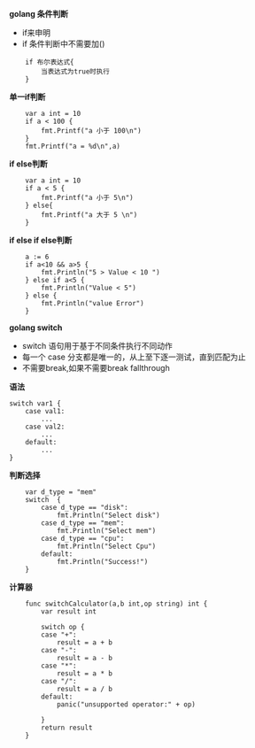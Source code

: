 
**golang 条件判断**

- if来申明
- if 条件判断中不需要加()

```
    if 布尔表达式{
        当表达式为true时执行
    }
```

**单一if判断**


```
    var a int = 10
	if a < 100 {
		fmt.Printf("a 小于 100\n")
	}
	fmt.Printf("a = %d\n",a)
```

**if else判断**

```
    var a int = 10
    if a < 5 {
    	fmt.Printf("a 小于 5\n")
    } else{
    	fmt.Printf("a 大于 5 \n")
    }
```

**if else if  else判断**
```
    a := 6
	if a<10 && a>5 {
		fmt.Println("5 > Value < 10 ")
	} else if a<5 {
		fmt.Println("Value < 5")
	} else {
		fmt.Println("value Error")
	}
```

**golang switch**

- switch 语句用于基于不同条件执行不同动作
- 每一个 case 分支都是唯一的，从上至下逐一测试，直到匹配为止
- 不需要break,如果不需要break fallthrough

**语法**

```
switch var1 {
    case val1:
        ...
    case val2:
        ...
    default:
        ...
}
```

**判断选择**
```
    var d_type = "mem"
    switch  {
    	case d_type == "disk":
    		fmt.Println("Select disk")
    	case d_type == "mem":
    		fmt.Println("Select mem")
    	case d_type == "cpu":
    		fmt.Println("Select Cpu")
    	default:
    		fmt.Println("Success!")
    }

```

**计算器**

```
    func switchCalculator(a,b int,op string) int {
    	var result int

    	switch op {
    	case "+":
    		result = a + b
    	case "-":
    		result = a - b
    	case "*":
    		result = a * b
    	case "/":
    		result = a / b
    	default:
    		panic("unsupported operator:" + op)

    	}
    	return result
    }
```

